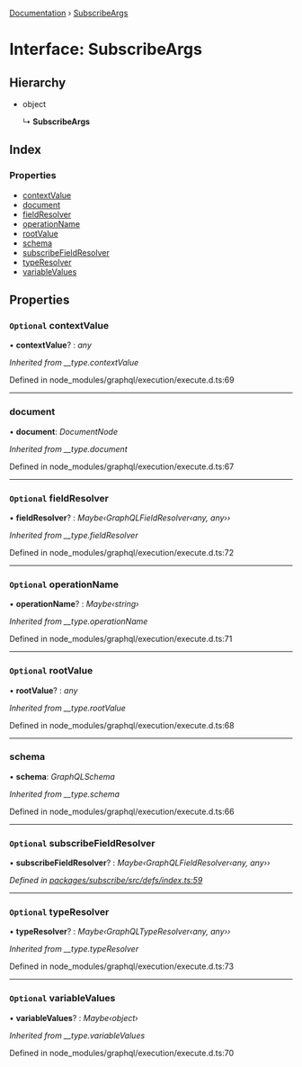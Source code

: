 [Documentation](../README.md) › [SubscribeArgs](subscribeargs.md)

# Interface: SubscribeArgs

## Hierarchy

* object

  ↳ **SubscribeArgs**

## Index

### Properties

* [contextValue](subscribeargs.md#optional-contextvalue)
* [document](subscribeargs.md#document)
* [fieldResolver](subscribeargs.md#optional-fieldresolver)
* [operationName](subscribeargs.md#optional-operationname)
* [rootValue](subscribeargs.md#optional-rootvalue)
* [schema](subscribeargs.md#schema)
* [subscribeFieldResolver](subscribeargs.md#optional-subscribefieldresolver)
* [typeResolver](subscribeargs.md#optional-typeresolver)
* [variableValues](subscribeargs.md#optional-variablevalues)

## Properties

### `Optional` contextValue

• **contextValue**? : *any*

*Inherited from __type.contextValue*

Defined in node_modules/graphql/execution/execute.d.ts:69

___

###  document

• **document**: *DocumentNode*

*Inherited from __type.document*

Defined in node_modules/graphql/execution/execute.d.ts:67

___

### `Optional` fieldResolver

• **fieldResolver**? : *Maybe‹GraphQLFieldResolver‹any, any››*

*Inherited from __type.fieldResolver*

Defined in node_modules/graphql/execution/execute.d.ts:72

___

### `Optional` operationName

• **operationName**? : *Maybe‹string›*

*Inherited from __type.operationName*

Defined in node_modules/graphql/execution/execute.d.ts:71

___

### `Optional` rootValue

• **rootValue**? : *any*

*Inherited from __type.rootValue*

Defined in node_modules/graphql/execution/execute.d.ts:68

___

###  schema

• **schema**: *GraphQLSchema*

*Inherited from __type.schema*

Defined in node_modules/graphql/execution/execute.d.ts:66

___

### `Optional` subscribeFieldResolver

• **subscribeFieldResolver**? : *Maybe‹GraphQLFieldResolver‹any, any››*

*Defined in [packages/subscribe/src/defs/index.ts:59](https://github.com/badbatch/graphql-box/blob/8635e1c/packages/subscribe/src/defs/index.ts#L59)*

___

### `Optional` typeResolver

• **typeResolver**? : *Maybe‹GraphQLTypeResolver‹any, any››*

*Inherited from __type.typeResolver*

Defined in node_modules/graphql/execution/execute.d.ts:73

___

### `Optional` variableValues

• **variableValues**? : *Maybe‹object›*

*Inherited from __type.variableValues*

Defined in node_modules/graphql/execution/execute.d.ts:70
